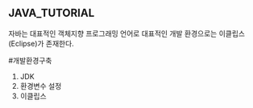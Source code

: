 ## JAVA_TUTORIAL

자바는 대표적인 객체지향 프로그래밍 언어로 대표적인 개발 환경으로는 이클립스(Eclipse)가 존재한다.

#개발환경구축
1. JDK
2. 환경변수 설정
3. 이클립스
